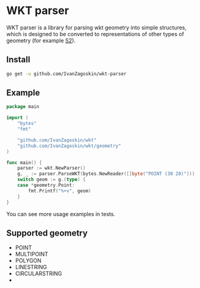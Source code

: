 # WKT parser

WKT parser is a library for parsing wkt geometry into simple structures, which is designed to be converted to representations of other types of geometry (for example [S2](https://github.com/golang/geo)).

## Install

```bash
go get -u github.com/IvanZagoskin/wkt-parser
```

## Example
```go
package main

import (
	"bytes"
	"fmt"

	"github.com/IvanZagoskin/wkt"
	"github.com/IvanZagoskin/wkt/geometry"
)

func main() {
	parser := wkt.NewParser()
	g, _ := parser.ParseWKT(bytes.NewReader([]byte("POINT (30 20)")))
	switch geom := g.(type) {
	case *geometry.Point:
		fmt.Printf("%+v", geom)
	}
}

```
You can see more usage examples in tests.

## Supported geometry

- POINT
- MULTIPOINT
- POLYGON
- LINESTRING
- CIRCULARSTRING
- 